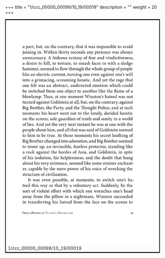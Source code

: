 +++
title = "1/ccc_00000_00099/10_19/00019"
description = ""
weight = 20
+++

<table style="border:2px solid black;max-width:800px;max-height:800px;" 
><tr><td>
<img class="center-fit-jpg"
src="/jpg_/out_jpg_1984__019.jpg">
1/ccc_00000_00099/10_19/00019
</img></td></tr></table>
